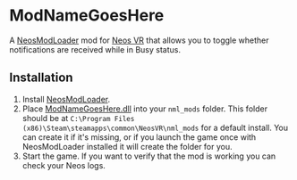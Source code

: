 # ModNameGoesHere

A [NeosModLoader](https://github.com/zkxs/NeosModLoader) mod for [Neos VR](https://neos.com/) that allows you to toggle whether notifications are received while in Busy status.

## Installation
1. Install [NeosModLoader](https://github.com/zkxs/NeosModLoader).
1. Place [ModNameGoesHere.dll](https://github.com/DoubleStyx/NotificationsWhenBusy/releases/download/v1.0.0/NotificationsWhenBusy.dll) into your `nml_mods` folder. This folder should be at `C:\Program Files (x86)\Steam\steamapps\common\NeosVR\nml_mods` for a default install. You can create it if it's missing, or if you launch the game once with NeosModLoader installed it will create the folder for you.
1. Start the game. If you want to verify that the mod is working you can check your Neos logs.
